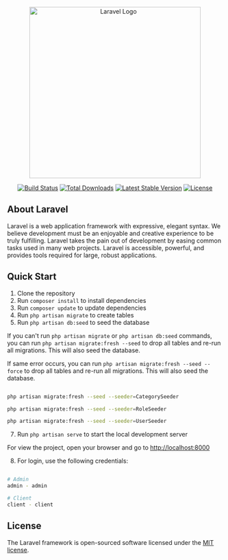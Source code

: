 <p align="center"><a href="https://laravel.com" target="_blank"><img src="https://raw.githubusercontent.com/laravel/art/master/logo-lockup/5%20SVG/2%20CMYK/1%20Full%20Color/laravel-logolockup-cmyk-red.svg" width="400" alt="Laravel Logo"></a></p>

<p align="center">
<a href="https://travis-ci.org/laravel/framework"><img src="https://travis-ci.org/laravel/framework.svg" alt="Build Status"></a>
<a href="https://packagist.org/packages/laravel/framework"><img src="https://img.shields.io/packagist/dt/laravel/framework" alt="Total Downloads"></a>
<a href="https://packagist.org/packages/laravel/framework"><img src="https://img.shields.io/packagist/v/laravel/framework" alt="Latest Stable Version"></a>
<a href="https://packagist.org/packages/laravel/framework"><img src="https://img.shields.io/packagist/l/laravel/framework" alt="License"></a>
</p>

## About Laravel

Laravel is a web application framework with expressive, elegant syntax. We believe development must be an enjoyable and creative experience to be truly fulfilling. Laravel takes the pain out of development by easing common tasks used in many web projects. Laravel is accessible, powerful, and provides tools required for large, robust applications.

## Quick Start

1. Clone the repository
2. Run `composer install` to install dependencies
3. Run `composer update` to update dependencies
4. Run `php artisan migrate` to create tables
5. Run `php artisan db:seed` to seed the database

If you can't run `php artisan migrate` or `php artisan db:seed` commands, you can run `php artisan migrate:fresh --seed` to drop all tables and re-run all migrations. This will also seed the database.

If same error occurs, you can run `php artisan migrate:fresh --seed --force` to drop all tables and re-run all migrations. This will also seed the database.

```bash

php artisan migrate:fresh --seed --seeder=CategorySeeder

php artisan migrate:fresh --seed --seeder=RoleSeeder

php artisan migrate:fresh --seed --seeder=UserSeeder

```

7. Run `php artisan serve` to start the local development server

For view the project, open your browser and go to [http://localhost:8000](http://localhost:8000)

8. For login, use the following credentials:

```bash

# Admin
admin - admin

# Client
client - client

```

## License

The Laravel framework is open-sourced software licensed under the [MIT license](https://opensource.org/licenses/MIT).
